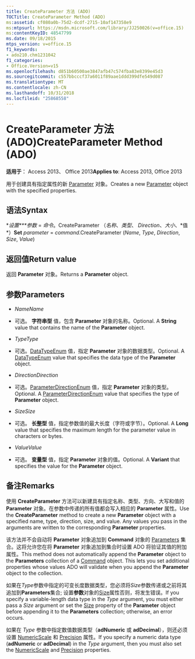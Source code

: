 ```yaml
---
title: CreateParameter 方法 (ADO)
TOCTitle: CreateParameter Method (ADO)
ms:assetid: cf080a0b-75d2-dcdf-2715-10af147358e9
ms:mtpsurl: https://msdn.microsoft.com/library/JJ250026(v=office.15)
ms:contentKeyID: 48547799
ms.date: 09/18/2015
mtps_version: v=office.15
f1_keywords:
- ado210.chm1231042
f1_categories:
- Office.Version=v15
ms.openlocfilehash: d851b60500ae3847afb47c574fba83e8399e45d3
ms.sourcegitcommit: c557bbcccf37a6011f89aae1ddd399dfe549d087
ms.translationtype: MT
ms.contentlocale: zh-CN
ms.lasthandoff: 10/31/2018
ms.locfileid: "25868558"
---
```

# <a name="createparameter-method-ado"></a><span data-ttu-id="77c27-102">CreateParameter 方法 (ADO)</span><span class="sxs-lookup"><span data-stu-id="77c27-102">CreateParameter Method (ADO)</span></span>


<span data-ttu-id="77c27-103">**适用于**： Access 2013、 Office 2013</span><span class="sxs-lookup"><span data-stu-id="77c27-103">**Applies to**: Access 2013, Office 2013</span></span>


<span data-ttu-id="77c27-104">用于创建具有指定属性的新 [Parameter](parameter-object-ado.md) 对象。</span><span class="sxs-lookup"><span data-stu-id="77c27-104">Creates a new [Parameter](parameter-object-ado.md) object with the specified properties.</span></span>

## <a name="syntax"></a><span data-ttu-id="77c27-105">语法</span><span class="sxs-lookup"><span data-stu-id="77c27-105">Syntax</span></span>

<span data-ttu-id="77c27-106">**设置\*\*\*参数* = *命令*。CreateParameter （*名称*、*类型*、 *Direction*、*大小*、*值\*）</span><span class="sxs-lookup"><span data-stu-id="77c27-106">**Set** *parameter* = *command*.CreateParameter (*Name*, *Type*, *Direction*, *Size*, *Value*)</span></span>

## <a name="return-value"></a><span data-ttu-id="77c27-107">返回值</span><span class="sxs-lookup"><span data-stu-id="77c27-107">Return value</span></span>

<span data-ttu-id="77c27-108">返回 **Parameter** 对象。</span><span class="sxs-lookup"><span data-stu-id="77c27-108">Returns a **Parameter** object.</span></span>

## <a name="parameters"></a><span data-ttu-id="77c27-109">参数</span><span class="sxs-lookup"><span data-stu-id="77c27-109">Parameters</span></span>

  - <span data-ttu-id="77c27-110">*Name*</span><span class="sxs-lookup"><span data-stu-id="77c27-110">*Name*</span></span>

  - <span data-ttu-id="77c27-p101">可选。 **字符串型** 值，包含 **Parameter** 对象的名称。</span><span class="sxs-lookup"><span data-stu-id="77c27-p101">Optional. A **String** value that contains the name of the **Parameter** object.</span></span>

  - <span data-ttu-id="77c27-113">*Type*</span><span class="sxs-lookup"><span data-stu-id="77c27-113">*Type*</span></span>

  - <span data-ttu-id="77c27-p102">可选。[DataTypeEnum](datatypeenum.md) 值，指定 **Parameter** 对象的数据类型。</span><span class="sxs-lookup"><span data-stu-id="77c27-p102">Optional. A [DataTypeEnum](datatypeenum.md) value that specifies the data type of the **Parameter** object.</span></span>

  - <span data-ttu-id="77c27-116">*Direction*</span><span class="sxs-lookup"><span data-stu-id="77c27-116">*Direction*</span></span>

  - <span data-ttu-id="77c27-p103">可选。[ParameterDirectionEnum](parameterdirectionenum.md) 值，指定 **Parameter** 对象的类型。</span><span class="sxs-lookup"><span data-stu-id="77c27-p103">Optional. A [ParameterDirectionEnum](parameterdirectionenum.md) value that specifies the type of **Parameter** object.</span></span>

  - <span data-ttu-id="77c27-119">*Size*</span><span class="sxs-lookup"><span data-stu-id="77c27-119">*Size*</span></span>

  - <span data-ttu-id="77c27-p104">可选。 **长整型** 值，指定参数值的最大长度（字符或字节）。</span><span class="sxs-lookup"><span data-stu-id="77c27-p104">Optional. A **Long** value that specifies the maximum length for the parameter value in characters or bytes.</span></span>

  - <span data-ttu-id="77c27-122">*Value*</span><span class="sxs-lookup"><span data-stu-id="77c27-122">*Value*</span></span>

  - <span data-ttu-id="77c27-p105">可选。 **变量型** 值，指定 **Parameter** 对象的值。</span><span class="sxs-lookup"><span data-stu-id="77c27-p105">Optional. A **Variant** that specifies the value for the **Parameter** object.</span></span>

## <a name="remarks"></a><span data-ttu-id="77c27-125">备注</span><span class="sxs-lookup"><span data-stu-id="77c27-125">Remarks</span></span>

<span data-ttu-id="77c27-p106">使用 **CreateParameter** 方法可以新建具有指定名称、类型、方向、大写和值的 **Parameter** 对象。在参数中传递的所有值都会写入相应的 **Parameter** 属性。</span><span class="sxs-lookup"><span data-stu-id="77c27-p106">Use the **CreateParameter** method to create a new **Parameter** object with a specified name, type, direction, size, and value. Any values you pass in the arguments are written to the corresponding **Parameter** properties.</span></span>

<span data-ttu-id="77c27-p107">该方法并不会自动将 **Parameter** 对象追加到 **Command** 对象的 [Parameters](command-object-ado.md) 集合。这将允许您在将 **Parameter** 对象追加到集合时设置 ADO 将验证其值的附加属性。</span><span class="sxs-lookup"><span data-stu-id="77c27-p107">This method does not automatically append the **Parameter** object to the **Parameters** collection of a [Command](command-object-ado.md) object. This lets you set additional properties whose values ADO will validate when you append the **Parameter** object to the collection.</span></span>

<span data-ttu-id="77c27-130">如果在*Type*参数中指定的可变长度数据类型，您必须将*Size*参数传递或之前将其追加到**Parameters**集合; 设置**参数**对象的[Size](size-property-ado.md)属性否则，将发生错误。</span><span class="sxs-lookup"><span data-stu-id="77c27-130">If you specify a variable-length data type in the *Type* argument, you must either pass a *Size* argument or set the [Size](size-property-ado.md) property of the **Parameter** object before appending it to the **Parameters** collection; otherwise, an error occurs.</span></span>

<span data-ttu-id="77c27-131">如果在 *Type* 参数中指定数值数据类型（**adNumeric** 或 **adDecimal**），则还必须设置 [NumericScale](numericscale-property-ado.md) 和 [Precision](precision-property-ado.md) 属性。</span><span class="sxs-lookup"><span data-stu-id="77c27-131">If you specify a numeric data type (**adNumeric** or **adDecimal**) in the *Type* argument, then you must also set the [NumericScale](numericscale-property-ado.md) and [Precision](precision-property-ado.md) properties.</span></span>

